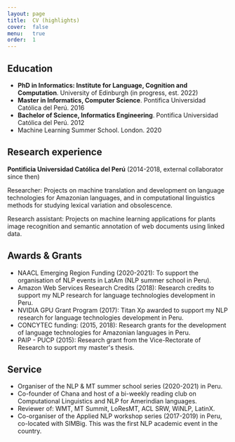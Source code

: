```yaml
---
layout: page
title:  CV (highlights)
cover:  false
menu:   true
order:  1
---
```


## Education

* **PhD in Informatics: Institute for Language, Cognition and Computation**. University of Edinburgh (in progress, est. 2022)
* **Master in Informatics, Computer Science**. Pontifica Universidad Católica del Perú. 2016
* **Bachelor of Science, Informatics Engineering**. Pontifica Universidad Católica del Perú. 2012
* Machine Learning Summer School. London. 2020

## Research experience

**Pontificia Universidad Católica del Perú** (2014-2018, external collaborator since then)

Researcher: Projects on machine translation and development on language technologies for Amazonian languages, and in computational linguistics methods for studying lexical variation and obsolescence. 

Research assistant: Projects on machine learning applications for plants image recognition and semantic annotation of web documents using linked data.

## Awards & Grants 

* NAACL Emerging Region Funding (2020-2021): To support the organisation of NLP events in LatAm (NLP summer school in Peru).
* Amazon Web Services Research Credits (2018): Research credits to support my NLP research for language technologies development in Peru.
* NVIDIA GPU Grant Program (2017): Titan Xp awarded to support my NLP research for language technologies development in Peru.
* CONCYTEC funding: (2015, 2018): Research grants for the development of language technologies for Amazonian languages in Peru.
* PAIP - PUCP (2015): Research grant from the Vice-Rectorate of Research to support my master's thesis.

## Service

* Organiser of the NLP & MT summer school series (2020-2021) in Peru.
* Co-founder of Chana and host of a bi-weekly reading club on Computational Linguistics and NLP for Amerindian languages.
* Reviewer of: WMT, MT Summit, LoResMT, ACL SRW, WiNLP, LatinX.
* Co-organiser of the Applied NLP workshop series (2017-2019) in Peru, co-located with SIMBig. This was the first NLP academic event in the country.
